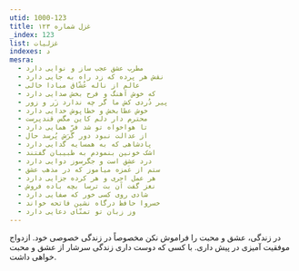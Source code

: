 ```yaml
---
utid: 1000-123
title: غزل شماره ۱۲۳
_index: 123
list: غزلیات
indexes: د
mesra:
  - مطرب عشق عجب ساز و نوایی دارد
  - نقش هر پرده که زد راه به جایی دارد
  - عالم از ناله عُشّاق مبادا خالی
  - که خوش آهنگ و فرح بخش صدایی دارد
  - پیر دُردی کش ما گر چه ندارد زَر و زور
  - خوش عطابخش و خطاپوش خدایی دارد
  - محترم دار دلم کاین مگس قندپرست
  - تا هواخواه تو شد فرّ همایی دارد
  - از عدالت نبود دور گَرَش پُرسد حال
  - پادشاهی که به همسایه گدایی دارد
  - اشک خونین بنمودم به طبیبان گفتند
  - درد عشق است و جگرسوز دوایی دارد
  - ستم از غَمزه میاموز که در مذهب عشق
  - هر عمل اجری و هر کرده جزایی دارد
  - نغز گفت آن بت ترسا بچه باده فروش
  - شادی روی کسی خور که صفایی دارد
  - خسروا حافظ درگاه نشین فاتحه خواند
  - وز زبان تو تمنّای دعایی دارد
---
```

در زندگی، عشق و محبت را فراموش نکن مخصوصاً در زندگی خصوصی خود. ازدواج موفقیت آمیزی در پیش داری. با کسی که دوست داری زندگی سرشار از عشق و محبت خواهی داشت.
